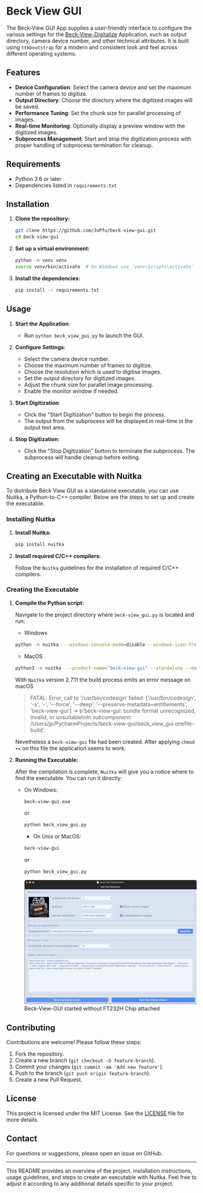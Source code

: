 # Beck View GUI

The Beck-View GUI App supplies a user-friendly interface to configure the various settings for the [Beck-View-Digitalize](https://github.com/JuPfu/beck-view-digitalize)
Application, such as output directory, camera device number, and other technical attributes. It is built
using `ttkbootstrap` for a modern and consistent look and feel across different operating systems.
## Features

- **Device Configuration**: Select the camera device and set the maximum number of frames to digitize.
- **Output Directory**: Choose the directory where the digitized images will be saved.
- **Performance Tuning**: Set the chunk size for parallel processing of images.
- **Real-time Monitoring**: Optionally display a preview window with the digitized images.
- **Subprocess Management**: Start and stop the digitization process with proper handling of subprocess termination for cleanup.

## Requirements

- Python 3.8 or later
- Dependencies listed in `requirements.txt`

## Installation

1. **Clone the repository:**

    ```sh
    git clone https://github.com/JuPfu/beck-view-gui.git
    cd beck-view-gui
    ```

2. **Set up a virtual environment:**

    ```sh
    python -m venv venv
    source venv/bin/activate  # On Windows use `venv\Scripts\activate`
    ```

3. **Install the dependencies:**

    ```sh
    pip install -r requirements.txt
    ```

## Usage

1. **Start the Application**:
   - Run `python beck_view_gui.py` to launch the GUI.

2. **Configure Settings**:
   - Select the camera device number.
   - Choose the maximum number of frames to digitize.
   - Choose the resolution which is used to digitise images.
   - Set the output directory for digitized images.
   - Adjust the chunk size for parallel image processing.
   - Enable the monitor window if needed.

3. **Start Digitization**:
   - Click the "Start Digitization" button to begin the process.
   - The output from the subprocess will be displayed in real-time in the output text area.

4. **Stop Digitization**:
   - Click the "Stop Digitization" button to terminate the subprocess. The subprocess will handle cleanup before exiting.

## Creating an Executable with Nuitka

To distribute Beck View GUI as a standalone executable, you can use Nuitka, a Python-to-C++ compiler. Below are the steps to set up and create the executable.

### Installing Nuitka

1. **Install Nuitka:**

    ```sh
    pip install nuitka
    ```

2. **Install required C/C++ compilers:**

    Follow the `Nuitka` guidelines for the installation of required C/C++ compilers.

### Creating the Executable

1. **Compile the Python script:**

    Navigate to the project directory where `beck-view_gui.py` is located and run:

   -  Windows
   ```sh
   python -m nuitka  --windows-console-mode=disable --windows-icon-from-ico=beck-view-digitize.png -o "beck-view-gui" beck_view_gui.py
   ```
   -  MacOS

   ```sh
   python3 -m nuitka  --product-name="beck-view-gui" --standalone --macos-app-icon=beck-view-digitize.png --macos-app-mode=gui --onefile --enable-plugin=tk-inter --tcl-library-dir=/opt/homebrew/Cellar/tcl-tk/9.0.1/lib --tk-library-dir=/opt/homebrew/Cellar/tcl-tk/9.0.1/lib --static-libpython=no -o "beck-view-gui" beck_view_gui.py
   ```
   With `Nuitka` version 2.7.11 the build process emits an error message on macOS

    >  FATAL: Error, call to '/usr/bin/codesign' failed: ['/usr/bin/codesign', '-s', '-', '--force', '--deep', '--preserve-metadata=entitlements', 'beck-view-gui'] -> b'beck-view-gui: bundle format unrecognized, invalid, or unsuitable\nIn subcomponent: /Users/jp/PycharmProjects/beck-view-gui/beck_view_gui.onefile-build'.

   Nevetheless a `beck-view-gui` file had been created. After applying `chmod +x` on this file the application seems to work.


2. **Running the Executable:**

    After the compilation is complete, `Nuitka` will give you a notice where to find the executable. You can run it directly:

    - On Windows:

        ```sh
        beck-view-gui.exe
        ```
      or
         ```bat
         python beck_view_gui.py
         ```
       - On Unix or MacOS:

        ```sh
        beck-view-gui
        ```
      or
         ```sh
         python beck_view_gui.py
         ```
      ![Beck View GUI](./assets/img/beck-view-gui.png)
      Beck-View-GUI started without FT232H Chip attached
## Contributing

Contributions are welcome! Please follow these steps:

1. Fork the repository.
2. Create a new branch (`git checkout -b feature-branch`).
3. Commit your changes (`git commit -am 'Add new feature'`).
4. Push to the branch (`git push origin feature-branch`).
5. Create a new Pull Request.

## License

This project is licensed under the MIT License. See the [LICENSE](LICENSE) file for more details.

## Contact

For questions or suggestions, please open an issue on GitHub.

------
This README provides an overview of the project, installation instructions, usage guidelines, and steps to create an executable with Nuitka. Feel free to adjust it according to any additional details specific to your project.